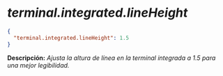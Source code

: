 <!-- Autor: Daniel Benjamin Perez Morales -->
<!-- GitHub: https://github.com/DanielBenjaminPerezMoralesDev13 -->
<!-- GitLab: https://gitlab.com/DanielBenjaminPerezMoralesDev13 -->
<!-- Correo electrónico: danielperezdev@proton.me -->

# ***terminal.integrated.lineHeight***

```json
{
  "terminal.integrated.lineHeight": 1.5
}
```

**Descripción:** *Ajusta la altura de línea en la terminal integrada a 1.5 para una mejor legibilidad.*
